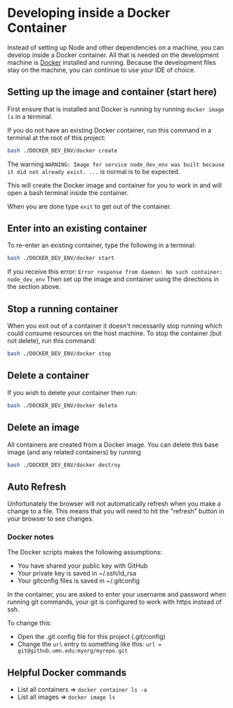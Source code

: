 # Developing inside a Docker Container

Instead of setting up Node and other dependencies on a machine, you can develop inside a Docker container. All that is needed on the development machine is [Docker](https://www.docker.com/products/docker-desktop) installed and running. Because the development files stay on the machine, you can continue to use your IDE of choice.

## Setting up the image and container (start here)

First ensure that is installed and Docker is running by running `docker image ls` in a terminal.

If you do not have an existing Docker container, run this command in a terminal at the root of this project:

```bash
bash ./DOCKER_DEV_ENV/docker create
```

The warning `WARNING: Image for service node_dev_env was built because it did not already exist. ...` is normal is to be expected.

This will create the Docker image and container for you to work in and will open a bash terminal inside the container.

When you are done type `exit` to get out of the container.

## Enter into an existing container

To re-enter an existing container, type the following in a terminal:

```bash
bash ./DOCKER_DEV_ENV/docker start
```

If you receive this error: `Error response from daemon: No such container: node_dev_env` Then set up the image and container using the directions in the section above.

## Stop a running container

When you exit out of a container it doesn't necessarily stop running which could consume resources on the host machine. To stop the container (but not delete), run this command:

```bash
bash ./DOCKER_DEV_ENV/docker stop
```

## Delete a container

If you wish to delete your container then run:

```bash
bash ./DOCKER_DEV_ENV/docker delete
```

## Delete an image

All containers are created from a Docker image. You can delete this base image (and any related containers) by running

```bash
bash ./DOCKER_DEV_ENV/docker destroy
```

## Auto Refresh
Unfortunately the browser will not automatically refresh when you make a change to a file.  This means that you will need to hit the "refresh" button in your browser to see changes.

### Docker notes

The Docker scripts makes the following assumptions:

- You have shared your public key with GitHub
- Your private key is saved in ~/.ssh/id_rsa
- Your gitconfig files is saved in ~/.gitconfig

In the container, you are asked to enter your username and password when running git commands, your git is configured to work with https instead of ssh.

To change this:

- Open the .git config file for this project (.git/config)
- Change the `url` entry to something like this: `url = git@github.umn.edu:myorg/myrepo.git`



## Helpful Docker commands

  - List all containers => `docker container ls -a`
  - List all images => `docker image ls`